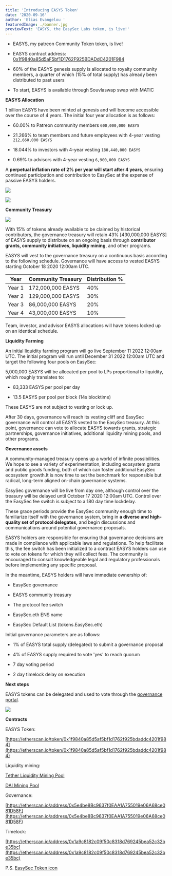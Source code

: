 ```yaml
---
title: 'Introducing EASYS Token'
date: '2020-09-16'
author: 'Elias Evangelou '
featuredImage: ./banner.jpg
previewText: 'EASYS, the EasySec Labs token, is live!'
---
```


- EASYS, my patreon Community Token  token, is live!

- EASYS contract address: [0x1f9840a85d5aF5bf1D1762F925BDADdC4201F984](https://etherscan.io/token/0x1f9840a85d5aF5bf1D1762F925BDADdC4201F984)

- 60% of the EASYS genesis supply is allocated to royalty community members, a quarter of which (15% of total supply) has already been distributed to past users

- To start, EASYS is available through Souvlaswap swap with MATIC

**EASYS Allocation**

1 billion EASYS have been minted at genesis and will become accessible over the course of 4 years. The initial four year allocation is as follows:

- 60.00% to Patreon community members `600,000,000 EASYS`

- 21.266% to team members and future employees with 4-year vesting `212,660,000 EASYS`

- 18.044% to investors with 4-year vesting `180,440,000 EASYS`

- 0.69% to advisors with 4-year vesting `6,900,000 EASYS`

A **perpetual inflation rate of 2% per year will start after 4 years**, ensuring continued participation and contribution to EasySec at the expense of passive EASYS holders.

![](Genesis.png)

![](Inflation.png)


**Community Treasury**

![](Release_Schedule.png)

With 15% of tokens already available to be claimed by historical contributors, the governance treasury will retain 43% [430,000,000 EASYS] of EASYS supply to distribute on an ongoing basis through **contributor grants, community initiatives, liquidity mining**, and other programs.

EASYS will vest to the governance treasury on a continuous basis according to the following schedule. Governance will have access to vested EASYS starting October 18 2020 12:00am UTC.

| **Year** | **Community Treasury** | **Distribution %** |
| -------- | ---------------------- | ------------------ |
| Year 1   | 172,000,000 EASYS        | 40%                |
| Year 2   | 129,000,000 EASYS        | 30%                |
| Year 3   | 86,000,000 EASYS         | 20%                |
| Year 4   | 43,000,000 EASYS         | 10%                |

Team, investor, and advisor EASYS allocations will have tokens locked up on an identical schedule.

**Liquidity Farming**

An initial liquidity farming program will go live September 11 2022 12:00am UTC. The initial program will run until December 31 2022 12:00am UTC and target the following four pools on EasySec:


5,000,000 EASYS will be allocated per pool to LPs proportional to liquidity, which roughly translates to:

- 83,333 EASYS per pool per day

- 13.5 EASYS per pool per block (14s blocktime)

These EASYS are not subject to vesting or lock up.

After 30 days, governance will reach its vesting cliff and EasySec governance will control all EASYS vested to the EasySec treasury. At this point, governance can vote to allocate EASYS towards grants, strategic partnerships, governance initiatives, additional liquidity mining pools, and other programs.

**Governance assets**

A community-managed treasury opens up a world of infinite possibilities. We hope to see a variety of experimentation, including ecosystem grants and public goods funding, both of which can foster additional EasySec ecosystem growth.It is now time to set the benchmark for responsible but radical, long-term aligned on-chain governance systems.

EasySec governance will be live from day one, although control over the treasury will be delayed until October 17 2020 12:00am UTC. Control over the EasySec fee switch is subject to a 180 day time lockdelay.

These grace periods provide the EasySec community enough time to familiarize itself with the governance system, bring in **a diverse and high-quality set of protocol delegates,** and begin discussions and communications around potential governance proposals.

EASYS holders are responsible for ensuring that governance decisions are made in compliance with applicable laws and regulations. To help facilitate this, the fee switch has been initialized to a contract EASYS holders can use to vote on tokens for which they will collect fees. The community is encouraged to consult knowledgeable legal and regulatory professionals before implementing any specific proposal.


In the meantime, EASYS holders will have immediate ownership of:

- EasySec governance

- EASYS community treasury

- The protocol fee switch

- EasySec.eth ENS name

- EasySec Default List (tokens.EasySec.eth)


Initial governance parameters are as follows:

- 1% of EASYS total supply (delegated) to submit a governance proposal

- 4% of EASYS supply required to vote &#39;yes&#39; to reach quorum

- 7 day voting period

- 2 day timelock delay on execution

**Next steps**



EASYS tokens can be delegated and used to vote through the [governance portal](https://app.EasySec.org/#/vote).

![](vote.gif)


**Contracts**

EASYS Token:

[https://etherscan.io/token/0x1f9840a85d5af5bf1d1762f925bdaddc4201f984](https://etherscan.io/token/0x1f9840a85d5af5bf1d1762f925bdaddc4201f984)

Liquidity mining:

[Tether Liquidity Mining Pool](https://etherscan.io/address/0x6c3e4cb2e96b01f4b866965a91ed4437839a121a)


[DAI Mining Pool](https://etherscan.io/address/0xa1484C3aa22a66C62b77E0AE78E15258bd0cB711)


Governance:

[https://etherscan.io/address/0x5e4be8Bc9637f0EAA1A755019e06A68ce081D58F](https://etherscan.io/address/0x5e4be8Bc9637f0EAA1A755019e06A68ce081D58F)

Timelock:

[https://etherscan.io/address/0x1a9c8182c09f50c8318d769245bea52c32be35bc](https://etherscan.io/address/0x1a9c8182c09f50c8318d769245bea52c32be35bc)

P.S. [EasySec Token icon](https://logo.EasySec.org)
